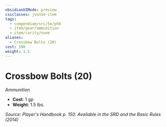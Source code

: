 ```yaml
---
obsidianUIMode: preview
cssclasses: json5e-item
tags:
  - compendium/src/5e/phb
  - item/gear/ammunition
  - item/rarity/none
aliases:
  - Crossbow Bolts (20)
cost: 100
weight: 1.5
---
```

# Crossbow Bolts (20)
*Ammunition*  

- **Cost**: 1 gp
- **Weight**: 1.5 lbs.

*Source: Player's Handbook p. 150. Available in the <span title='Systems Reference Document (5.1)'>SRD</span> and the Basic Rules (2014)*
